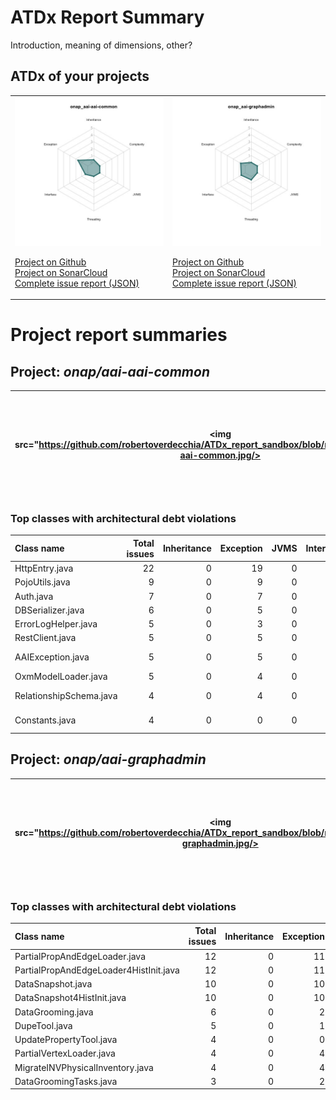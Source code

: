 
# ATDx Report Summary

Introduction, meaning of dimensions, other?

## ATDx of your projects
|||
|-|-|
|<img src="https://github.com/robertoverdecchia/ATDx_report_sandbox/blob/master/plots/onap_aai-aai-common.jpg"/> <p style="text-align:left">[Project on Github](https://github.com/onap/aai-aai-common) <br> [Project on SonarCloud ](https://sonarcloud.io/dashboard?id=onap_aai-aai-common) <br> [Complete issue report (JSON)](./json/onap_aai-aai-common.json)</p>|<img src="https://github.com/robertoverdecchia/ATDx_report_sandbox/blob/master/plots/onap_aai-graphadmin.jpg"/> <p style="text-align:left">[Project on Github](https://github.com/onap/aai-graphadmin) <br> [Project on SonarCloud ](https://sonarcloud.io/dashboard?id=onap_aai-graphadmin) <br> [Complete issue report (JSON)](./json/onap_aai-graphadmin.json)</p>
# Project report summaries
## Project: _onap/aai-aai-common_
|<img src="https://github.com/robertoverdecchia/ATDx_report_sandbox/blob/master/plots/onap_aai-aai-common.jpg/>|<p style="text-align:left">[Project on Github](https://github.com/onap/aai-aai-common) <br> [Project on SonarCloud ](https://sonarcloud.io/dashboard?id=onap_aai-aai-common) <br> [Complete issue report (JSON)](./json/onap_aai-aai-common.json)</p>
|-|-|
### Top classes with architectural debt violations
| Class name              |   Total issues |   Inheritance |   Exception |   JVMS |   Interface |   Threading |   Complexity | Fully qualified name                                                                   |
|:------------------------|---------------:|--------------:|------------:|-------:|------------:|------------:|-------------:|:---------------------------------------------------------------------------------------|
| HttpEntry.java          |             22 |             0 |          19 |      0 |           3 |           0 |            0 | aai-core/src/main/java/org/onap/aai/rest/db/HttpEntry.java                             |
| PojoUtils.java          |              9 |             0 |           9 |      0 |           0 |           0 |            0 | aai-core/src/main/java/org/onap/aai/util/PojoUtils.java                                |
| Auth.java               |              7 |             0 |           7 |      0 |           0 |           0 |            0 | aai-auth/src/main/java/org/onap/aaiauth/auth/Auth.java                                 |
| DBSerializer.java       |              6 |             0 |           5 |      0 |           1 |           0 |            0 | aai-core/src/main/java/org/onap/aai/serialization/db/DBSerializer.java                 |
| ErrorLogHelper.java     |              5 |             0 |           3 |      0 |           2 |           0 |            0 | aai-els-onap-logging/src/main/java/org/onap/aai/logging/ErrorLogHelper.java            |
| RestClient.java         |              5 |             0 |           5 |      0 |           0 |           0 |            0 | aai-rest/src/main/java/org/onap/aai/restclient/RestClient.java                         |
| AAIException.java       |              5 |             0 |           5 |      0 |           0 |           0 |            0 | aai-els-onap-logging/src/main/java/org/onap/aai/exceptions/AAIException.java           |
| OxmModelLoader.java     |              5 |             0 |           4 |      0 |           1 |           0 |            0 | aai-utils/src/main/java/org/onap/aaiutils/oxm/OxmModelLoader.java                      |
| RelationshipSchema.java |              4 |             0 |           4 |      0 |           0 |           0 |            0 | aai-schema-abstraction/src/main/java/org/onap/aai/schemaif/oxm/RelationshipSchema.java |
| Constants.java          |              4 |             0 |           0 |      0 |           4 |           0 |            0 | aai-els-onap-logging/src/main/java/org/onap/logging/filter/base/Constants.java         |

## Project: _onap/aai-graphadmin_
|<img src="https://github.com/robertoverdecchia/ATDx_report_sandbox/blob/master/plots/onap_aai-graphadmin.jpg/>|<p style="text-align:left">[Project on Github](https://github.com/onap/aai-graphadmin) <br> [Project on SonarCloud ](https://sonarcloud.io/dashboard?id=onap_aai-graphadmin) <br> [Complete issue report (JSON)](./json/onap_aai-graphadmin.json)</p>
|-|-|
### Top classes with architectural debt violations
| Class name                             |   Total issues |   Inheritance |   Exception |   JVMS |   Interface |   Threading |   Complexity | Fully qualified name                                                           |
|:---------------------------------------|---------------:|--------------:|------------:|-------:|------------:|------------:|-------------:|:-------------------------------------------------------------------------------|
| PartialPropAndEdgeLoader.java          |             12 |             0 |          11 |      0 |           1 |           0 |            0 | src/main/java/org/onap/aai/datasnapshot/PartialPropAndEdgeLoader.java          |
| PartialPropAndEdgeLoader4HistInit.java |             12 |             0 |          11 |      0 |           1 |           0 |            0 | src/main/java/org/onap/aai/datasnapshot/PartialPropAndEdgeLoader4HistInit.java |
| DataSnapshot.java                      |             10 |             0 |          10 |      0 |           0 |           0 |            0 | src/main/java/org/onap/aai/datasnapshot/DataSnapshot.java                      |
| DataSnapshot4HistInit.java             |             10 |             0 |          10 |      0 |           0 |           0 |            0 | src/main/java/org/onap/aai/datasnapshot/DataSnapshot4HistInit.java             |
| DataGrooming.java                      |              6 |             0 |           2 |      0 |           4 |           0 |            0 | src/main/java/org/onap/aai/datagrooming/DataGrooming.java                      |
| DupeTool.java                          |              5 |             0 |           1 |      0 |           4 |           0 |            0 | src/main/java/org/onap/aai/dbgen/DupeTool.java                                 |
| UpdatePropertyTool.java                |              4 |             0 |           0 |      0 |           4 |           0 |            0 | src/main/java/org/onap/aai/dbgen/UpdatePropertyTool.java                       |
| PartialVertexLoader.java               |              4 |             0 |           4 |      0 |           0 |           0 |            0 | src/main/java/org/onap/aai/datasnapshot/PartialVertexLoader.java               |
| MigrateINVPhysicalInventory.java       |              4 |             0 |           4 |      0 |           0 |           0 |            0 | src/main/java/org/onap/aai/migration/v12/MigrateINVPhysicalInventory.java      |
| DataGroomingTasks.java                 |              3 |             0 |           2 |      0 |           0 |           1 |            0 | src/main/java/org/onap/aai/datagrooming/DataGroomingTasks.java                 |


